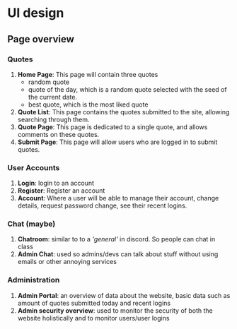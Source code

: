 # UI design
## Page overview
### Quotes
1. **Home Page**: This page will contain three quotes 
    - random quote
    - quote of the day, which is a random quote selected with the seed of the current date.
    - best quote, which is the most liked quote
2. **Quote List**: This page contains the quotes submitted to the site, allowing searching through them.
3. **Quote Page**: This page is dedicated to a single quote, and allows comments on these quotes.
4. **Submit Page**: This page will allow users who are logged in to submit quotes.

### User Accounts
1. **Login**: login to an account
2. **Register**: Register an account
3. **Account**: Where a user will be able to manage their account, change details, request password change, see their recent logins.

### Chat (maybe)
1. **Chatroom**: similar to to a *'general'* in discord. So people can chat in class
2. **Admin Chat**: used so admins/devs can talk about stuff without using emails or other annoying services  

### Administration
1. **Admin Portal**: an overview of data about the website, basic data such as amount of quotes submitted today and recent logins
2. **Admin security overview**: used to monitor the security of both the website holistically and to monitor users/user logins
